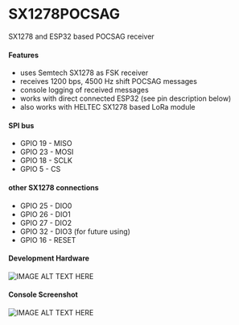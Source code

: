 # SX1278POCSAG
SX1278 and ESP32 based POCSAG receiver
#### Features
* uses Semtech SX1278 as FSK receiver
* receives 1200 bps, 4500 Hz shift POCSAG messages
* console logging of received messages
* works with direct connected ESP32 (see pin description below)
* also works with HELTEC SX1278 based LoRa module
#### SPI bus
* GPIO 19 - MISO
* GPIO 23 - MOSI
* GPIO 18 - SCLK
* GPIO 5 - CS
#### other SX1278 connections
* GPIO 25 - DIO0
* GPIO 26 - DIO1
* GPIO 27 - DIO2
* GPIO 32 - DIO3 (for future using)
* GPIO 16 - RESET
#### Development Hardware
![IMAGE ALT TEXT HERE](https://www.dorstel.de/github/)
#### Console Screenshot
![IMAGE ALT TEXT HERE](https://www.dorstel.de/github/)